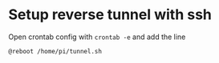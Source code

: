 # Setup reverse tunnel with ssh

Open crontab config with `crontab -e` and add the line 

```@reboot /home/pi/tunnel.sh```
